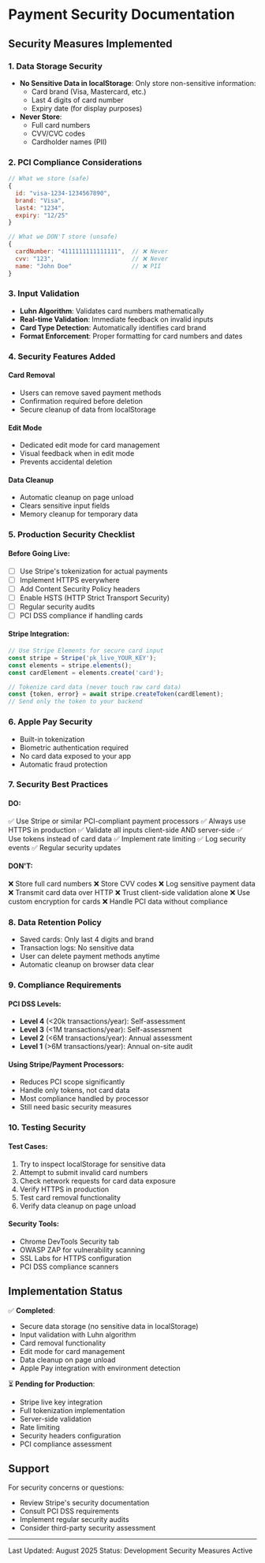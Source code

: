 # Payment Security Documentation

## Security Measures Implemented

### 1. Data Storage Security
- **No Sensitive Data in localStorage**: Only store non-sensitive information:
  - Card brand (Visa, Mastercard, etc.)
  - Last 4 digits of card number
  - Expiry date (for display purposes)
- **Never Store**:
  - Full card numbers
  - CVV/CVC codes
  - Cardholder names (PII)

### 2. PCI Compliance Considerations
```javascript
// What we store (safe)
{
  id: "visa-1234-1234567890",
  brand: "Visa",
  last4: "1234",
  expiry: "12/25"
}

// What we DON'T store (unsafe)
{
  cardNumber: "4111111111111111",  // ❌ Never
  cvv: "123",                      // ❌ Never
  name: "John Doe"                 // ❌ PII
}
```

### 3. Input Validation
- **Luhn Algorithm**: Validates card numbers mathematically
- **Real-time Validation**: Immediate feedback on invalid inputs
- **Card Type Detection**: Automatically identifies card brand
- **Format Enforcement**: Proper formatting for card numbers and dates

### 4. Security Features Added

#### Card Removal
- Users can remove saved payment methods
- Confirmation required before deletion
- Secure cleanup of data from localStorage

#### Edit Mode
- Dedicated edit mode for card management
- Visual feedback when in edit mode
- Prevents accidental deletion

#### Data Cleanup
- Automatic cleanup on page unload
- Clears sensitive input fields
- Memory cleanup for temporary data

### 5. Production Security Checklist

#### Before Going Live:
- [ ] Use Stripe's tokenization for actual payments
- [ ] Implement HTTPS everywhere
- [ ] Add Content Security Policy headers
- [ ] Enable HSTS (HTTP Strict Transport Security)
- [ ] Regular security audits
- [ ] PCI DSS compliance if handling cards

#### Stripe Integration:
```javascript
// Use Stripe Elements for secure card input
const stripe = Stripe('pk_live_YOUR_KEY');
const elements = stripe.elements();
const cardElement = elements.create('card');

// Tokenize card data (never touch raw card data)
const {token, error} = await stripe.createToken(cardElement);
// Send only the token to your backend
```

### 6. Apple Pay Security
- Built-in tokenization
- Biometric authentication required
- No card data exposed to your app
- Automatic fraud protection

### 7. Security Best Practices

#### DO:
✅ Use Stripe or similar PCI-compliant payment processors
✅ Always use HTTPS in production
✅ Validate all inputs client-side AND server-side
✅ Use tokens instead of card data
✅ Implement rate limiting
✅ Log security events
✅ Regular security updates

#### DON'T:
❌ Store full card numbers
❌ Store CVV codes
❌ Log sensitive payment data
❌ Transmit card data over HTTP
❌ Trust client-side validation alone
❌ Use custom encryption for cards
❌ Handle PCI data without compliance

### 8. Data Retention Policy
- Saved cards: Only last 4 digits and brand
- Transaction logs: No sensitive data
- User can delete payment methods anytime
- Automatic cleanup on browser data clear

### 9. Compliance Requirements

#### PCI DSS Levels:
- **Level 4** (<20k transactions/year): Self-assessment
- **Level 3** (<1M transactions/year): Self-assessment
- **Level 2** (<6M transactions/year): Annual assessment
- **Level 1** (>6M transactions/year): Annual on-site audit

#### Using Stripe/Payment Processors:
- Reduces PCI scope significantly
- Handle only tokens, not card data
- Most compliance handled by processor
- Still need basic security measures

### 10. Testing Security

#### Test Cases:
1. Try to inspect localStorage for sensitive data
2. Attempt to submit invalid card numbers
3. Check network requests for card data exposure
4. Verify HTTPS in production
5. Test card removal functionality
6. Verify data cleanup on page unload

#### Security Tools:
- Chrome DevTools Security tab
- OWASP ZAP for vulnerability scanning
- SSL Labs for HTTPS configuration
- PCI DSS compliance scanners

## Implementation Status

✅ **Completed**:
- Secure data storage (no sensitive data in localStorage)
- Input validation with Luhn algorithm
- Card removal functionality
- Edit mode for card management
- Data cleanup on page unload
- Apple Pay integration with environment detection

⏳ **Pending for Production**:
- Stripe live key integration
- Full tokenization implementation
- Server-side validation
- Rate limiting
- Security headers configuration
- PCI compliance assessment

## Support

For security concerns or questions:
- Review Stripe's security documentation
- Consult PCI DSS requirements
- Implement regular security audits
- Consider third-party security assessment

---

Last Updated: August 2025
Status: Development Security Measures Active